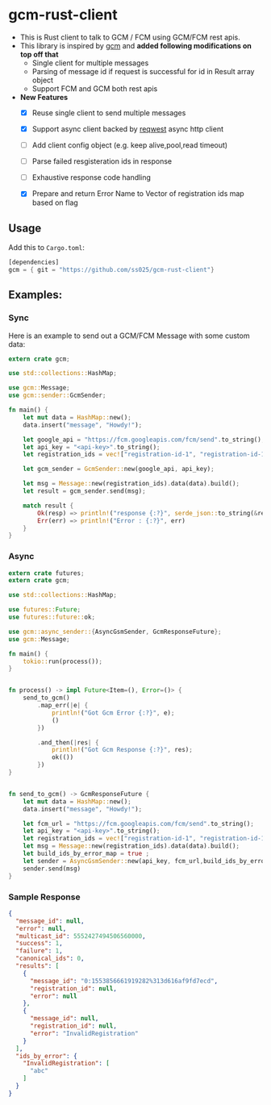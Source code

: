 gcm-rust-client
===


- This is Rust client to talk to GCM / FCM using GCM/FCM rest apis. 
- This library is inspired by [gcm](https://github.com/vishy1618/gcm) and **added following modifications on top off that** 
  - Single client for multiple messages
  - Parsing of message id if request is successful for id in Result array object
  - Support FCM and GCM both rest apis
- **New Features**
  - [x] Reuse single client to send multiple messages
  - [x] Support async client backed by [reqwest](https://github.com/seanmonstar/reqwest) async http client
  - [ ] Add client config object (e.g. keep alive,pool,read timeout)
  - [ ] Parse failed resgisteration ids in response
  - [ ] Exhaustive response code handling 
  - [x] Prepare and return Error Name to Vector of registration ids map based on flag 


## Usage

Add this to `Cargo.toml`:

```rust
[dependencies]
gcm = { git = "https://github.com/ss025/gcm-rust-client"}
```

## Examples:


### Sync


Here is an example to send out a GCM/FCM Message with some custom data:
 
```rust
extern crate gcm;

use std::collections::HashMap;

use gcm::Message;
use gcm::sender::GcmSender;

fn main() {
    let mut data = HashMap::new();
    data.insert("message", "Howdy!");

    let google_api = "https://fcm.googleapis.com/fcm/send".to_string();
    let api_key = "<api-key>".to_string();
    let registration_ids = vec!["registration-id-1", "registration-id-1"];

    let gcm_sender = GcmSender::new(google_api, api_key);

    let msg = Message::new(registration_ids).data(data).build();
    let result = gcm_sender.send(msg);

    match result {
        Ok(resp) => println!("response {:?}", serde_json::to_string(&resp)),
        Err(err) => println!("Error : {:?}", err)
    }
}
```



### Async

```rust
extern crate futures;
extern crate gcm;

use std::collections::HashMap;

use futures::Future;
use futures::future::ok;

use gcm::async_sender::{AsyncGsmSender, GcmResponseFuture};
use gcm::Message;

fn main() {
    tokio::run(process());
}


fn process() -> impl Future<Item=(), Error=()> {
    send_to_gcm()
        .map_err(|e| {
            println!("Got Gcm Error {:?}", e);
            ()
        })

        .and_then(|res| {
            println!("Got Gcm Response {:?}", res);
            ok(())
        })
}


fn send_to_gcm() -> GcmResponseFuture {
    let mut data = HashMap::new();
    data.insert("message", "Howdy!");

    let fcm_url = "https://fcm.googleapis.com/fcm/send".to_string();
    let api_key = "<api-key>".to_string();
    let registration_ids = vec!["registration-id-1", "registration-id-1"];
    let msg = Message::new(registration_ids).data(data).build();
    let build_ids_by_error_map = true ;
    let sender = AsyncGsmSender::new(api_key, fcm_url,build_ids_by_error_map);
    sender.send(msg)
}

```


### Sample Response 

```json
{
  "message_id": null,
  "error": null,
  "multicast_id": 5552427494506560000,
  "success": 1,
  "failure": 1,
  "canonical_ids": 0,
  "results": [
    {
      "message_id": "0:1553856661919282%313d616af9fd7ecd",
      "registration_id": null,
      "error": null
    },
    {
      "message_id": null,
      "registration_id": null,
      "error": "InvalidRegistration"
    }
  ],
  "ids_by_error": {
    "InvalidRegistration": [
      "abc"
    ]
  }
}


```

